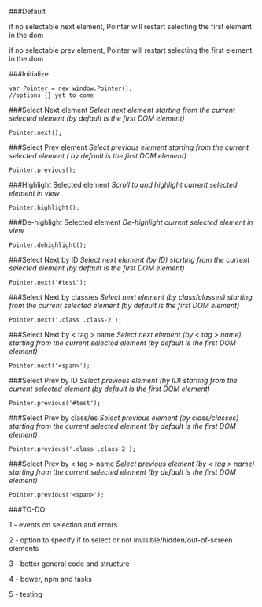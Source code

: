 ###Default

if no selectable next element, Pointer will restart selecting the first element in the dom

if no selectable prev element, Pointer will restart selecting the first element in the dom

###Initialize
```
var Pointer = new window.Pointer();
//options {} yet to come
```

###Select Next element
_Select next element starting from the current selected element (by default is the first DOM element)_
```
Pointer.next();
```

###Select Prev element
_Select previous element starting from the current selected element ( by default is the first DOM element)_
```
Pointer.previous();
```

###Highlight Selected element
_Scroll to and highlight current selected element in view_
```
Pointer.highlight();
```

###De-highlight Selected element
_De-highlight current selected element in view_
```
Pointer.dehighlight();
```

###Select Next by ID
_Select next element (by ID) starting from the current selected element (by default is the first DOM element)_
```
Pointer.next('#test');
```

###Select Next by class/es
_Select next element (by class/classes) starting from the current selected element (by default is the first DOM element)_
```
Pointer.next('.class .class-2');
```
###Select Next by < tag > name
_Select next element (by < tag > name) starting from the current selected element (by default is the first DOM element)_
```
Pointer.next('<span>');
```

###Select Prev by ID
_Select previous element (by ID) starting from the current selected element (by default is the first DOM element)_
```
Pointer.previous('#test');
```

###Select Prev by class/es
_Select previous element (by class/classes) starting from the current selected element (by default is the first DOM element)_
```
Pointer.previous('.class .class-2');
```
###Select Prev by < tag > name
_Select previous element (by < tag > name) starting from the current selected element (by default is the first DOM element)_
```
Pointer.previous('<span>');
```

###TO-DO

1 - events on selection and errors

2 - option to specify if to select or not invisible/hidden/out-of-screen elements

3 - better general code and structure

4 - bower, npm and tasks

5 - testing
